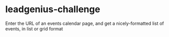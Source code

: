 # leadgenius-challenge
Enter the URL of an events calendar page, and get a nicely-formatted list of events, in list or grid format
